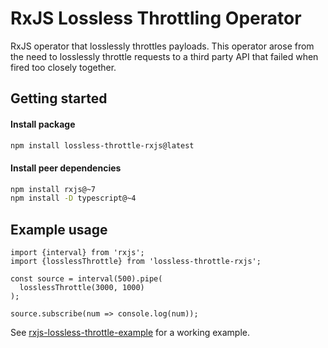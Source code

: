 # RxJS Lossless Throttling Operator

RxJS operator that losslessly throttles payloads. This operator arose from the need to losslessly throttle requests to a
third party API that failed when fired too closely together.

## Getting started

#### Install package

```bash
npm install lossless-throttle-rxjs@latest
```

#### Install peer dependencies

```bash
npm install rxjs@~7
npm install -D typescript@~4
```

## Example usage

```
import {interval} from 'rxjs';
import {losslessThrottle} from 'lossless-throttle-rxjs';

const source = interval(500).pipe(
  losslessThrottle(3000, 1000)
);

source.subscribe(num => console.log(num));
```

See [rxjs-lossless-throttle-example](https://github.com/rogisolorzano/rxjs-lossless-throttle-example) for a working example.
